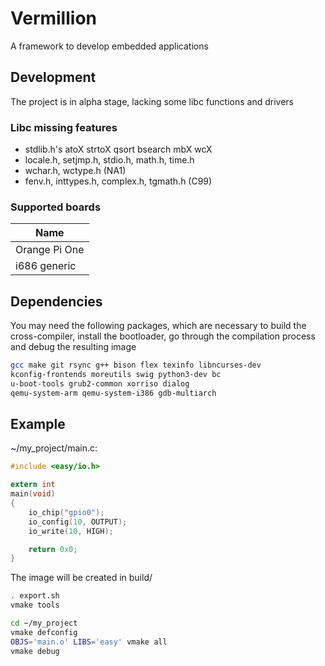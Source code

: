 # Vermillion
A framework to develop embedded applications

## Development
The project is in alpha stage, lacking some libc functions and drivers

### Libc missing features
- stdlib.h's atoX strtoX qsort bsearch mbX wcX
- locale.h, setjmp.h, stdio.h, math.h, time.h
- wchar.h, wctype.h (NA1)
- fenv.h, inttypes.h, complex.h, tgmath.h (C99)

### Supported boards
| Name |
| ---- |
| Orange Pi One |
| i686 generic |

## Dependencies
You may need the following packages, which are necessary to build the
cross-compiler, install the bootloader, go through the compilation
process and debug the resulting image
```sh
gcc make git rsync g++ bison flex texinfo libncurses-dev
kconfig-frontends moreutils swig python3-dev bc
u-boot-tools grub2-common xorriso dialog
qemu-system-arm qemu-system-i386 gdb-multiarch
```

## Example
~/my\_project/main.c:
```c
#include <easy/io.h>

extern int
main(void)
{
    io_chip("gpio0");
    io_config(10, OUTPUT);
    io_write(10, HIGH);

    return 0x0;
}
```

The image will be created in build/
```sh
. export.sh
vmake tools

cd ~/my_project
vmake defconfig
OBJS='main.o' LIBS='easy' vmake all
vmake debug
```
